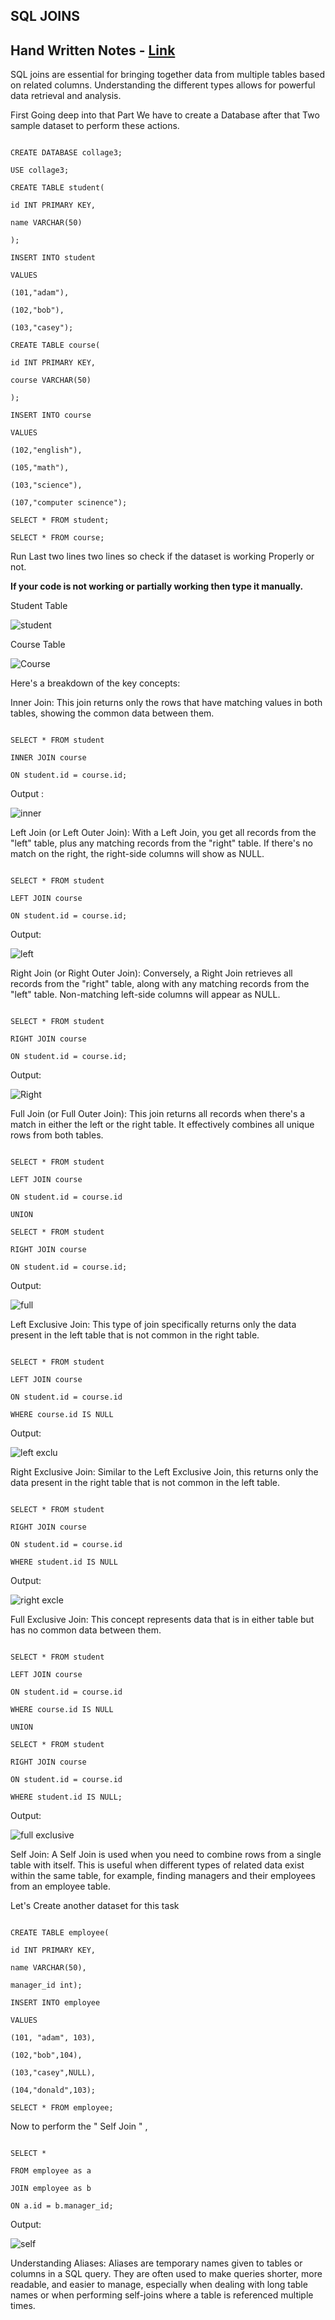 ## SQL JOINS

## Hand Written Notes - [Link](https://github.com/Dhritionly/SQL-101/blob/c00a60a61c7331aa94ac0c919579a73eb1a0c66c/NOTES/Joins/hand-written-notes.pdf) 
SQL joins are essential for bringing together data from multiple tables based on related columns. Understanding the different types allows for powerful data retrieval and analysis.

First Going deep into that Part We have to create a Database after that Two sample dataset to perform these actions.

```

CREATE DATABASE collage3;

USE collage3;

CREATE TABLE student(

id INT PRIMARY KEY,

name VARCHAR(50)

);

INSERT INTO student

VALUES

(101,"adam"),

(102,"bob"),

(103,"casey");

CREATE TABLE course(

id INT PRIMARY KEY,

course VARCHAR(50)

);

INSERT INTO course

VALUES

(102,"english"),

(105,"math"),

(103,"science"),

(107,"computer scinence");

SELECT * FROM student;

SELECT * FROM course;

```

Run Last two lines two lines so check if the dataset is working Properly or not.

**If your code is not working or partially working then type it manually.**

Student Table

![student](https://github.com/user-attachments/assets/d8fd3985-02c5-40e6-ae9a-4b6d4bbd8acd)




Course Table


![Course](https://github.com/user-attachments/assets/3bee32bf-a1b0-4e27-b92f-6a2144d98adb)


Here's a breakdown of the key concepts:

Inner Join: This join returns only the rows that have matching values in both tables, showing the common data between them.

```

SELECT * FROM student

INNER JOIN course

ON student.id = course.id;

```

Output :


![inner](https://github.com/user-attachments/assets/3ce29a35-a7ee-4317-aed8-2bef1587005e)




Left Join (or Left Outer Join): With a Left Join, you get all records from the "left" table, plus any matching records from the "right" table. If there's no match on the right, the right-side columns will show as NULL.

```

SELECT * FROM student

LEFT JOIN course

ON student.id = course.id;

```

Output:


![left](https://github.com/user-attachments/assets/b9ed79b7-da82-4bb2-af36-dce0667d8c49)




Right Join (or Right Outer Join): Conversely, a Right Join retrieves all records from the "right" table, along with any matching records from the "left" table. Non-matching left-side columns will appear as NULL.

```

SELECT * FROM student

RIGHT JOIN course

ON student.id = course.id;

```

Output:


![Right](https://github.com/user-attachments/assets/bb96547a-19bb-420e-a0c7-5d986d270e76)




Full Join (or Full Outer Join): This join returns all records when there's a match in either the left or the right table. It effectively combines all unique rows from both tables.

```

SELECT * FROM student

LEFT JOIN course

ON student.id = course.id

UNION

SELECT * FROM student

RIGHT JOIN course

ON student.id = course.id;

```

Output:




![full ](https://github.com/user-attachments/assets/658ebfd1-b9bc-4d23-a530-cbf388c1f95b)



Left Exclusive Join: This type of join specifically returns only the data present in the left table that is not common in the right table.

```

SELECT * FROM student

LEFT JOIN course

ON student.id = course.id

WHERE course.id IS NULL

```

Output:


![left exclu](https://github.com/user-attachments/assets/790087b8-241a-4b4a-addb-f5e2d3bb469d)



Right Exclusive Join: Similar to the Left Exclusive Join, this returns only the data present in the right table that is not common in the left table.

```

SELECT * FROM student

RIGHT JOIN course

ON student.id = course.id

WHERE student.id IS NULL

```

Output:



![right excle](https://github.com/user-attachments/assets/10f2ef0d-8861-4ead-9a6f-77b4b0531094)




Full Exclusive Join: This concept represents data that is in either table but has no common data between them.

```

SELECT * FROM student

LEFT JOIN course

ON student.id = course.id

WHERE course.id IS NULL

UNION

SELECT * FROM student

RIGHT JOIN course

ON student.id = course.id

WHERE student.id IS NULL;

```

Output:


![full exclusive](https://github.com/user-attachments/assets/8d2d06e6-3382-4bb8-a459-381ddbcfd6b0)




Self Join: A Self Join is used when you need to combine rows from a single table with itself. This is useful when different types of related data exist within the same table, for example, finding managers and their employees from an employee table.

Let's Create another dataset for this task

```

CREATE TABLE employee(

id INT PRIMARY KEY,

name VARCHAR(50),

manager_id int);

INSERT INTO employee

VALUES

(101, "adam", 103),

(102,"bob",104),

(103,"casey",NULL),

(104,"donald",103);

SELECT * FROM employee;

```

Now to perform the " Self Join " ,

```

SELECT *

FROM employee as a

JOIN employee as b

ON a.id = b.manager_id;

```

Output:




![self](https://github.com/user-attachments/assets/0ab07da9-f08e-4eeb-913f-8b28aaf8a0f8)




Understanding Aliases: Aliases are temporary names given to tables or columns in a SQL query. They are often used to make queries shorter, more readable, and easier to manage, especially when dealing with long table names or when performing self-joins where a table is referenced multiple times.
> 
